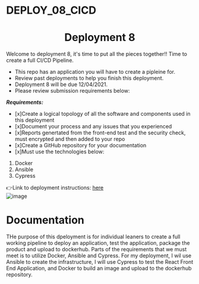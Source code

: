# DEPLOY_08_CICD

<h1 align=center>Deployment 8</h1>

Welcome to deployment 8, it's time to put all the pieces together!! Time to create a full CI/CD Pipeline.

- This repo has an application you will have to create a pipleine for.
- Review past deployments to help you finish this deployment.
- Deployment 8 will be due 12/04/2021.
- Please review submission requirements below: 

***Requirements:*** 
- [x]Create a logical topology of all the software and components used in this deployment
- [x]Document your process and any issues that you experienced 
- [x]Reports genertated from the front-end test and the security check, must encrypted and then added to your repo 
- [x]Create a GitHub repository for your documentation
- [x]Must use the technologies below:
1. Docker
2. Ansible
5. Cypress


👉Link to deployment instructions: [here](https://github.com/kura-labs-org/DEPLOY_08_CICD/blob/main/Deployment%208.pdf)  
![image](https://encrypted-tbn0.gstatic.com/images?q=tbn:ANd9GcS0vQbTWDSkdWZYD_g_QVr4x8IbVCdmi-Yv3w&usqp=CAU)


<h1> Documentation </h1>
THe purpose of this dpeloyment is for individual leaners to create a full working pipeline to deploy an application, test the application, package the product and upload to dockerhub. Parts of the requirements that we must meet is to utilize Docker, Ansible and Cypress. For my deployment, I wil use Ansible to create the infrastructure, I will use Cypress to test the React Front End Application, and Docker to build an image and upload to the dockerhub repository.
